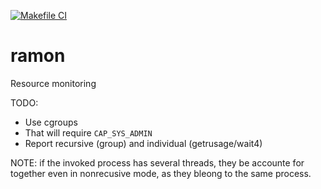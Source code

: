 [![Makefile CI](https://github.com/mtzguido/ramon/actions/workflows/ci.yml/badge.svg)](https://github.com/mtzguido/ramon/actions/workflows/ci.yml)
# ramon
Resource monitoring

TODO:
- Use cgroups
- That will require `CAP_SYS_ADMIN`
- Report recursive (group) and individual (getrusage/wait4)

NOTE: if the invoked process has several threads,
they be accounte for together even in nonrecusive mode,
as they bleong to the same process.
